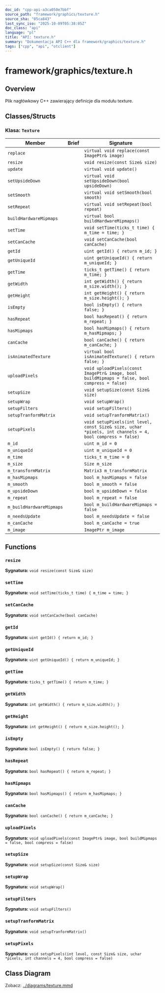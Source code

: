 ```yaml
---
doc_id: "cpp-api-a3ca050e7bbf"
source_path: "framework/graphics/texture.h"
source_sha: "05ca843"
last_sync_iso: "2025-10-09T05:38:05Z"
doc_class: "api"
language: "pl"
title: "API: texture.h"
summary: "Dokumentacja API C++ dla framework/graphics/texture.h"
tags: ["cpp", "api", "otclient"]
---
```


# framework/graphics/texture.h

## Overview

Plik nagłówkowy C++ zawierający definicje dla modułu texture.

## Classes/Structs

### Klasa: `Texture`

| Member | Brief | Signature |
|--------|-------|-----------|
| `replace` |  | `virtual void replace(const ImagePtr& image)` |
| `resize` |  | `void resize(const Size& size)` |
| `update` |  | `virtual void update()` |
| `setUpsideDown` |  | `virtual void setUpsideDown(bool upsideDown)` |
| `setSmooth` |  | `virtual void setSmooth(bool smooth)` |
| `setRepeat` |  | `virtual void setRepeat(bool repeat)` |
| `buildHardwareMipmaps` |  | `virtual bool buildHardwareMipmaps()` |
| `setTime` |  | `void setTime(ticks_t time) { m_time = time; }` |
| `setCanCache` |  | `void setCanCache(bool canCache)` |
| `getId` |  | `uint getId() { return m_id; }` |
| `getUniqueId` |  | `uint getUniqueId() { return m_uniqueId; }` |
| `getTime` |  | `ticks_t getTime() { return m_time; }` |
| `getWidth` |  | `int getWidth() { return m_size.width(); }` |
| `getHeight` |  | `int getHeight() { return m_size.height(); }` |
| `isEmpty` |  | `bool isEmpty() { return false; }` |
| `hasRepeat` |  | `bool hasRepeat() { return m_repeat; }` |
| `hasMipmaps` |  | `bool hasMipmaps() { return m_hasMipmaps; }` |
| `canCache` |  | `bool canCache() { return m_canCache; }` |
| `isAnimatedTexture` |  | `virtual bool isAnimatedTexture() { return false; }` |
| `uploadPixels` |  | `void uploadPixels(const ImagePtr& image, bool buildMipmaps = false, bool compress = false)` |
| `setupSize` |  | `void setupSize(const Size& size)` |
| `setupWrap` |  | `void setupWrap()` |
| `setupFilters` |  | `void setupFilters()` |
| `setupTranformMatrix` |  | `void setupTranformMatrix()` |
| `setupPixels` |  | `void setupPixels(int level, const Size& size, uchar *pixels, int channels = 4, bool compress = false)` |
| `m_id` |  | `uint m_id = 0` |
| `m_uniqueId` |  | `uint m_uniqueId = 0` |
| `m_time` |  | `ticks_t m_time = 0` |
| `m_size` |  | `Size m_size` |
| `m_transformMatrix` |  | `Matrix3 m_transformMatrix` |
| `m_hasMipmaps` |  | `bool m_hasMipmaps = false` |
| `m_smooth` |  | `bool m_smooth = false` |
| `m_upsideDown` |  | `bool m_upsideDown = false` |
| `m_repeat` |  | `bool m_repeat = false` |
| `m_buildHardwareMipmaps` |  | `bool m_buildHardwareMipmaps = false` |
| `m_needsUpdate` |  | `bool m_needsUpdate = false` |
| `m_canCache` |  | `bool m_canCache = true` |
| `m_image` |  | `ImagePtr m_image` |

## Functions

### `resize`

**Sygnatura:** `void resize(const Size& size)`

### `setTime`

**Sygnatura:** `void setTime(ticks_t time) { m_time = time; }`

### `setCanCache`

**Sygnatura:** `void setCanCache(bool canCache)`

### `getId`

**Sygnatura:** `uint getId() { return m_id; }`

### `getUniqueId`

**Sygnatura:** `uint getUniqueId() { return m_uniqueId; }`

### `getTime`

**Sygnatura:** `ticks_t getTime() { return m_time; }`

### `getWidth`

**Sygnatura:** `int getWidth() { return m_size.width(); }`

### `getHeight`

**Sygnatura:** `int getHeight() { return m_size.height(); }`

### `isEmpty`

**Sygnatura:** `bool isEmpty() { return false; }`

### `hasRepeat`

**Sygnatura:** `bool hasRepeat() { return m_repeat; }`

### `hasMipmaps`

**Sygnatura:** `bool hasMipmaps() { return m_hasMipmaps; }`

### `canCache`

**Sygnatura:** `bool canCache() { return m_canCache; }`

### `uploadPixels`

**Sygnatura:** `void uploadPixels(const ImagePtr& image, bool buildMipmaps = false, bool compress = false)`

### `setupSize`

**Sygnatura:** `void setupSize(const Size& size)`

### `setupWrap`

**Sygnatura:** `void setupWrap()`

### `setupFilters`

**Sygnatura:** `void setupFilters()`

### `setupTranformMatrix`

**Sygnatura:** `void setupTranformMatrix()`

### `setupPixels`

**Sygnatura:** `void setupPixels(int level, const Size& size, uchar *pixels, int channels = 4, bool compress = false)`

## Class Diagram

Zobacz: [../diagrams/texture.mmd](../diagrams/texture.mmd)
